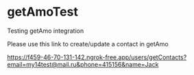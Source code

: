 # getAmoTest

Testing getAmo integration

Please use this link to create/update a contact in getAmo

 https://f459-46-70-131-142.ngrok-free.app/users/getContacts?email=my14test@mail.ru&phone=415156&name=Jack
